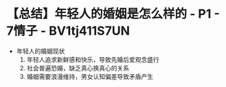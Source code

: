 # 【总结】年轻人的婚姻是怎么样的 - P1 - 7情子 - BV1tj411S7UN

-   年轻人的婚姻现状
    1.  年轻人追求新鲜感和快乐，导致先婚后爱观念盛行
    2.  社会普遍恐婚，缺乏真心换真心的关系
    3.  婚姻需要浪漫维持，男女认知偏差导致矛盾产生